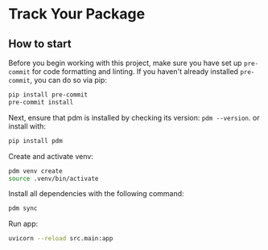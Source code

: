 # Track Your Package

## How to start

Before you begin working with this project, make sure you have set up `pre-commit` for code formatting and linting.
If you haven't already installed `pre-commit`, you can do so via pip:
```bash
pip install pre-commit
pre-commit install
```
Next, ensure that pdm is installed by checking its version: `pdm --version`.
or install with:
```bash
pip install pdm
```
Create and activate venv:
```bash
pdm venv create
source .venv/bin/activate
```
Install all dependencies with the following command:
```bash
pdm sync
```
Run app:
```bash
uvicorn --reload src.main:app
```
